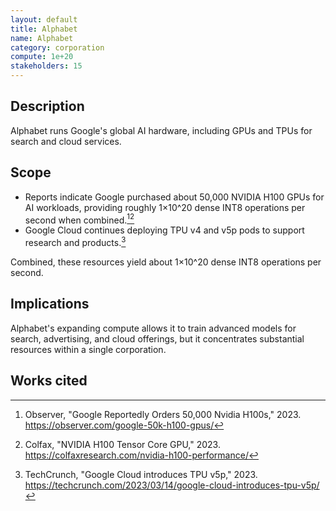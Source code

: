 ```yaml
---
layout: default
title: Alphabet
name: Alphabet
category: corporation
compute: 1e+20
stakeholders: 15
---
```


## Description
Alphabet runs Google's global AI hardware, including GPUs and TPUs for search and cloud services.

## Scope
- Reports indicate Google purchased about 50,000 NVIDIA H100 GPUs for AI workloads, providing roughly 1×10^20 dense INT8 operations per second when combined.[^1][^2]
- Google Cloud continues deploying TPU v4 and v5p pods to support research and products.[^3]

Combined, these resources yield about 1×10^20 dense INT8 operations per second.

## Implications
Alphabet's expanding compute allows it to train advanced models for search, advertising, and cloud offerings, but it concentrates substantial resources within a single corporation.

## Works cited
[^1]: Observer, "Google Reportedly Orders 50,000 Nvidia H100s," 2023. <https://observer.com/google-50k-h100-gpus/>
[^2]: Colfax, "NVIDIA H100 Tensor Core GPU," 2023. <https://colfaxresearch.com/nvidia-h100-performance/>
[^3]: TechCrunch, "Google Cloud introduces TPU v5p," 2023. <https://techcrunch.com/2023/03/14/google-cloud-introduces-tpu-v5p/>


